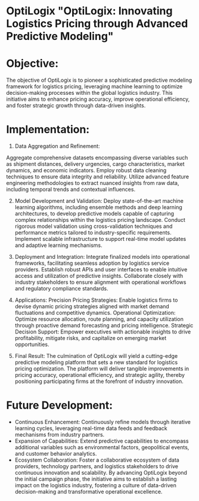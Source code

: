 # OptiLogix "OptiLogix: Innovating Logistics Pricing through Advanced Predictive Modeling"

# Objective:
The objective of OptiLogix is to pioneer a sophisticated predictive modeling framework for logistics pricing, leveraging machine learning to optimize decision-making processes within the global logistics industry. This initiative aims to enhance pricing accuracy, improve operational efficiency, and foster strategic growth through data-driven insights.

# Implementation:
1. Data Aggregation and Refinement:

Aggregate comprehensive datasets encompassing diverse variables such as shipment distances, delivery urgencies, cargo characteristics, market dynamics, and economic indicators.
Employ robust data cleaning techniques to ensure data integrity and reliability.
Utilize advanced feature engineering methodologies to extract nuanced insights from raw data, including temporal trends and contextual influences.

2. Model Development and Validation:
Deploy state-of-the-art machine learning algorithms, including ensemble methods and deep learning architectures, to develop predictive models capable of capturing complex relationships within the logistics pricing landscape.
Conduct rigorous model validation using cross-validation techniques and performance metrics tailored to industry-specific requirements.
Implement scalable infrastructure to support real-time model updates and adaptive learning mechanisms.

3. Deployment and Integration:
Integrate finalized models into operational frameworks, facilitating seamless adoption by logistics service providers.
Establish robust APIs and user interfaces to enable intuitive access and utilization of predictive insights.
Collaborate closely with industry stakeholders to ensure alignment with operational workflows and regulatory compliance standards.

4. Applications:
Precision Pricing Strategies: Enable logistics firms to devise dynamic pricing strategies aligned with market demand fluctuations and competitive dynamics.
Operational Optimization: Optimize resource allocation, route planning, and capacity utilization through proactive demand forecasting and pricing intelligence.
Strategic Decision Support: Empower executives with actionable insights to drive profitability, mitigate risks, and capitalize on emerging market opportunities.

5. Final Result:
The culmination of OptiLogix will yield a cutting-edge predictive modeling platform that sets a new standard for logistics pricing optimization. The platform will deliver tangible improvements in pricing accuracy, operational efficiency, and strategic agility, thereby positioning participating firms at the forefront of industry innovation.

# Future Development:
* Continuous Enhancement: Continuously refine models through iterative learning cycles, leveraging real-time data feeds and feedback mechanisms from industry partners.
* Expansion of Capabilities: Extend predictive capabilities to encompass additional variables such as environmental factors, geopolitical events, and customer behavior analytics.
* Ecosystem Collaboration: Foster a collaborative ecosystem of data providers, technology partners, and logistics stakeholders to drive continuous innovation and scalability.
  By advancing OptiLogix beyond the initial campaign phase, the initiative aims to establish a lasting impact on the logistics industry, fostering a culture of data-driven decision-making and transformative 
  operational excellence.
